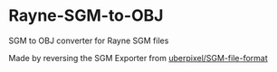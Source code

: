 # Rayne-SGM-to-OBJ
SGM to OBJ converter for Rayne SGM files

Made by reversing the SGM Exporter from [uberpixel/SGM-file-format](https://github.com/uberpixel/SGM-file-format)
